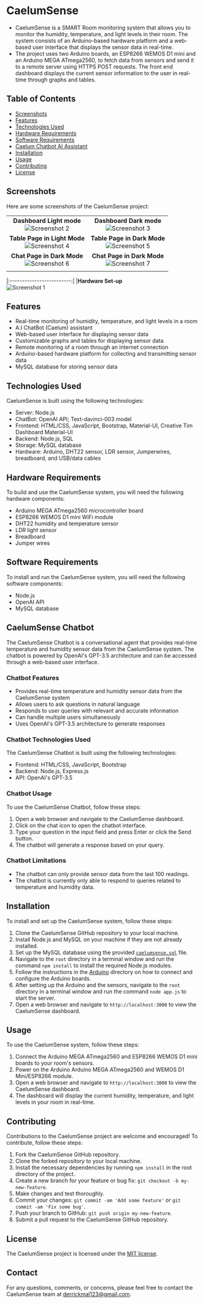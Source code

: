 # CaelumSense

- CaelumSense is a SMART Room monitoring system that allows you to monitor the humidity, temperature, and light levels in their room. The system consists of an Arduino-based hardware platform and a web-based user interface that displays the sensor data in real-time.
- The project uses two Arduino boards, an ESP8266 WEMOS D1 mini and an Arduino MEGA ATmega2560, to fetch data from sensors and send it to a remote server using HTTPS POST requests. The front end dashboard displays the current sensor information to the user in real-time through graphs and tables.

## Table of Contents

- [Screenshots](#screenshots)
- [Features](#features)
- [Technologies Used](#technologies-used)
- [Hardware Requirements](#hardware-requirements)
- [Software Requirements](#software-requirements)
- [Caelum Chatbot AI Assistant](#CaelumSense-Chatbot)
- [Installation](#installation)
- [Usage](#usage)
- [Contributing](#contributing)
- [License](#license)

## Screenshots

Here are some screenshots of the CaelumSense project:

| | |
|:-------------------------:|:-------------------------:|
|**Dashboard Light mode**<br>![Screenshot 2](/screenshots/caelumsense_dash_light.png)|**Dashboard Dark mode**<br>![Screenshot 3](/screenshots/caelumsense_dash_dark.png)|
|**Table Page in Light Mode**<br>![Screenshot 4](/screenshots/caelumsense_table_light.png)|**Table Page in Dark Mode**<br>![Screenshot 5](/screenshots/caelumsense_table_dark.png)|
|**Chat Page in Dark Mode**<br>![Screenshot 6](/screenshots/caelumsense_chart_light.png)|**Chat Page in Dark Mode**<br>![Screenshot 7](/screenshots/caelumsense_chart_dark.png)|
| | 

|:-------------------------:|
|**Hardware Set-up**<br>![Screenshot 1](/screenshots/IMG_20230413_143824_578.jpg)

## Features

- Real-time monitoring of humidity, temperature, and light levels in a room
- A.I ChatBot (Caelum) assistant
- Web-based user interface for displaying sensor data
- Customizable graphs and tables for displaying sensor data
- Remote monitoring of a room through an internet connection
- Arduino-based hardware platform for collecting and transmitting sensor data
- MySQL database for storing sensor data

## Technologies Used

CaelumSense is built using the following technologies:

- Server: Node.js
- ChatBot: OpenAI API; Text-davinci-003 model
- Frontend: HTML/CSS, JavaScript, Bootstrap, Material-UI, Creative Tim Dashboard Material-UI
- Backend: Node.js, SQL
- Storage: MySQL database
- Hardware: Arduino, DHT22 sensor, LDR sensor, Jumperwires, breadboard, and USB/data cables

## Hardware Requirements

To build and use the CaelumSense system, you will need the following hardware components:

- Arduino MEGA ATmega2560 microcontroller board
- ESP8266 WEMOS D1 mini WiFi module
- DHT22 humidity and temperature sensor
- LDR light sensor
- Breadboard
- Jumper wires

## Software Requirements

To install and run the CaelumSense system, you will need the following software components:

- Node.js
- OpenAI API
- MySQL database

## CaelumSense Chatbot

The CaelumSense Chatbot is a conversational agent that provides real-time temperature and humidity sensor data from the CaelumSense system. The chatbot is powered by OpenAI's GPT-3.5 architecture and can be accessed through a web-based user interface.

### Chatbot Features

- Provides real-time temperature and humidity sensor data from the CaelumSense system
- Allows users to ask questions in natural language
- Responds to user queries with relevant and accurate information
- Can handle multiple users simultaneously
- Uses OpenAI's GPT-3.5 architecture to generate responses

### Chatbot Technologies Used

The CaelumSense Chatbot is built using the following technologies:

- Frontend: HTML/CSS, JavaScript, Bootstrap
- Backend: Node.js, Express.js
- API: OpenAI's GPT-3.5

### Chatbot Usage

To use the CaelumSense Chatbot, follow these steps:

1. Open a web browser and navigate to the CaelumSense dashboard.
2. Click on the chat icon to open the chatbot interface.
3. Type your question in the input field and press Enter or click the Send button.
4. The chatbot will generate a response based on your query.

### Chatbot Limitations

- The chatbot can only provide sensor data from the last 100 readings.
- The chatbot is currently only able to respond to queries related to temperature and humidity data.
## Installation

To install and set up the CaelumSense system, follow these steps:

1. Clone the CaelumSense GitHub repository to your local machine.
2. Install Node.js and MySQL on your machine if they are not already installed.
3. Set up the MySQL database using the provided [`caelumsense.sql`](https://github.com/DeroMal/CaelumSense-SMART-ROOM/tree/master/database) file.
4. Navigate to the `root` directory in a terminal window and run the command `npm install` to install the required Node.js modules.
5. Follow the instructions in the [Arduino](https://github.com/DeroMal/CaelumSense-SMART-ROOM/tree/master/Arduino#readme) directory on how to connect and configure the Arduino boards.
6. After setting up the Arduino and the sensors, navigate to the `root` directory in a terminal window and run the command `node app.js` to start the server.
7. Open a web browser and navigate to `http://localhost:3000` to view the CaelumSense dashboard.

## Usage

To use the CaelumSense system, follow these steps:

1. Connect the Arduino MEGA ATmega2560 and ESP8266 WEMOS D1 mini boards to your room's sensors.
2. Power on the Arduino Arduino MEGA ATmega2560 and WEMOS D1 Mini/ESP8266 module.
3. Open a web browser and navigate to `http://localhost:3000` to view the CaelumSense dashboard.
4. The dashboard will display the current humidity, temperature, and light levels in your room in real-time.

## Contributing

Contributions to the CaelumSense project are welcome and encouraged! To contribute, follow these steps:

1. Fork the CaelumSense GitHub repository.
2. Clone the forked repository to your local machine.
3. Install the necessary dependencies by running `npm install` in the root directory of the project.
4. Create a new branch for your feature or bug fix: `git checkout -b my-new-feature`.
5. Make changes and test thoroughly.
6. Commit your changes: `git commit -am 'Add some feature'` or `git commit -am 'Fix some bug'`.
7. Push your branch to GitHub: `git push origin my-new-feature`.
8. Submit a pull request to the CaelumSense GitHub repository.

## License

The CaelumSense project is licensed under the [MIT license](https://opensource.org/licenses/MIT).

## Contact

For any questions, comments, or concerns, please feel free to contact the CaelumSense team at derrickmal123@gmail.com.
